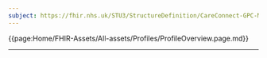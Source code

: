 ```yaml
---
subject: https://fhir.nhs.uk/STU3/StructureDefinition/CareConnect-GPC-MedicationDispense-1
---
```


{{page:Home/FHIR-Assets/All-assets/Profiles/ProfileOverview.page.md}}

---